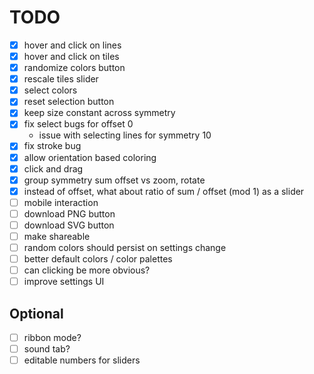 # TODO

- [x] hover and click on lines
- [x] hover and click on tiles
- [x] randomize colors button
- [x] rescale tiles slider
- [x] select colors
- [x] reset selection button
- [x] keep size constant across symmetry
- [x] fix select bugs for offset 0
	- issue with selecting lines for symmetry 10
- [x] fix stroke bug
- [x] allow orientation based coloring
- [x] click and drag
- [x] group symmetry sum offset vs zoom, rotate
- [x] instead of offset, what about ratio of sum / offset (mod 1) as a slider
- [ ] mobile interaction
- [ ] download PNG button
- [ ] download SVG button
- [ ] make shareable
- [ ] random colors should persist on settings change
- [ ] better default colors / color palettes
- [ ] can clicking be more obvious?
- [ ] improve settings UI

## Optional
- [ ] ribbon mode?
- [ ] sound tab?
- [ ] editable numbers for sliders
